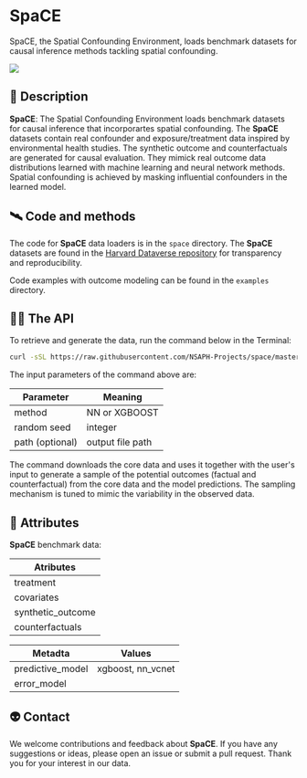 # SpaCE
SpaCE, the Spatial Confounding Environment, loads benchmark datasets for causal inference methods tackling spatial confounding.

[![](<https://img.shields.io/badge/Dataverse-10.7910/DVN/SYNPBS-orange>)](https://www.doi.org/10.7910/DVN/SYNPBS)

## 🚀 Description

**SpaCE**: The Spatial Confounding Environment loads benchmark datasets for causal inference that incorporartes spatial confounding. The **SpaCE** datasets contain real confounder and exposure/treatment data inspired by environmental health studies. The synthetic outcome and counterfactuals are generated for causal evaluation. They mimick real outcome data distributions learned with machine learning and neural network methods. Spatial confounding is achieved by masking influential confounders in the learned model. 

## 🛰️ Code and methods

The code for **SpaCE** data loaders is in the `space` directory. The **SpaCE** datasets are found in the [Harvard Dataverse repository](https://dataverse.harvard.edu/) for transparency and reproducibility.

Code examples with outcome modeling can be found in the `examples` directory. 

## 🧑‍🚀 The API

To retrieve and generate the data, run the command below in the Terminal: 

``` sh
curl -sSL https://raw.githubusercontent.com/NSAPH-Projects/space/master/data/data.sh | bash -s NN|XGBOOST BINARY|CONT SEED PATH
```

The input parameters of the command above are:

| Parameter           | Meaning            |
|--------------------|-------------------|
| method          |   NN or XGBOOST |
| random seed         | integer              |
| path (optional)  |    output file path  |

The command downloads the core data and uses it together with the user's input to generate a sample of the potential outcomes (factual and counterfactual) from the core data and the model predictions. The sampling mechanism is tuned to mimic the variability in the observed data.


## 🔭 Attributes

 **SpaCE** benchmark data:

| Atributes          |
|--------------------|
| treatment          |
| covariates         |
| synthetic_outcome  |
| counterfactuals    |

| Metadta            | Values            |
|--------------------|-------------------|
| predictive_model   | xgboost, nn_vcnet |
| error_model        |                   |


## 👽 Contact

We welcome contributions and feedback about **SpaCE**. If you have any suggestions or ideas, please open an issue or submit a pull request. Thank you for your interest in our data.
